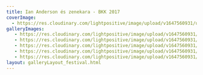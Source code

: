 ```yaml
---
title: Ian Anderson és zenekara - BKK 2017
coverImage:
  - https://res.cloudinary.com/lightpositive/image/upload/v1647560931/uploads/Ian%20Anderson%20%C3%A9s%20zenekara%20-%20BKK%202017/IAN2.jpg
galleryImages:
   - https://res.cloudinary.com/lightpositive/image/upload/v1647560931/uploads/Ian%20Anderson%20%C3%A9s%20zenekara%20-%20BKK%202017/IAN1.jpg
   - https://res.cloudinary.com/lightpositive/image/upload/v1647560931/uploads/Ian%20Anderson%20%C3%A9s%20zenekara%20-%20BKK%202017/IAN.jpg
   - https://res.cloudinary.com/lightpositive/image/upload/v1647560931/uploads/Ian%20Anderson%20%C3%A9s%20zenekara%20-%20BKK%202017/IAN3.jpg
   - https://res.cloudinary.com/lightpositive/image/upload/v1647560931/uploads/Ian%20Anderson%20%C3%A9s%20zenekara%20-%20BKK%202017/IAN4-1.jpg
   - https://res.cloudinary.com/lightpositive/image/upload/v1647560931/uploads/Ian%20Anderson%20%C3%A9s%20zenekara%20-%20BKK%202017/IAN2.jpg
layout: galleryLayout_festival.html
---
```

